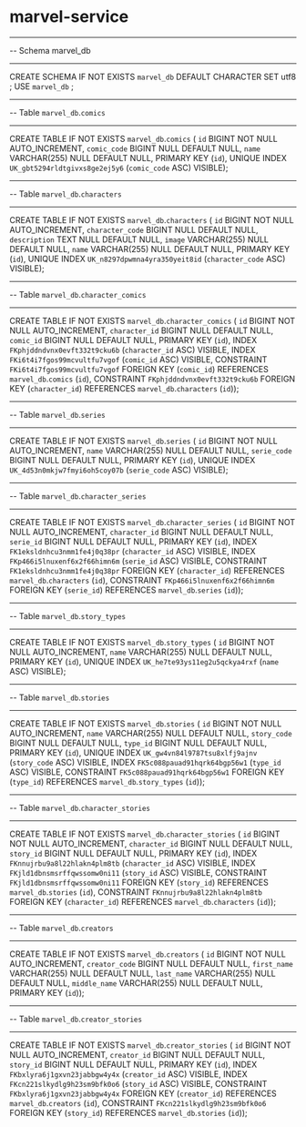 # marvel-service

-- -----------------------------------------------------
-- Schema marvel_db
-- -----------------------------------------------------
CREATE SCHEMA IF NOT EXISTS `marvel_db` DEFAULT CHARACTER SET utf8 ;
USE `marvel_db` ;

-- -----------------------------------------------------
-- Table `marvel_db`.`comics`
-- -----------------------------------------------------
CREATE TABLE IF NOT EXISTS `marvel_db`.`comics` (
  `id` BIGINT NOT NULL AUTO_INCREMENT,
  `comic_code` BIGINT NULL DEFAULT NULL,
  `name` VARCHAR(255) NULL DEFAULT NULL,
  PRIMARY KEY (`id`),
  UNIQUE INDEX `UK_gbt5294rldtgivxs8ge2ej5y6` (`comic_code` ASC) VISIBLE);


-- -----------------------------------------------------
-- Table `marvel_db`.`characters`
-- -----------------------------------------------------
CREATE TABLE IF NOT EXISTS `marvel_db`.`characters` (
  `id` BIGINT NOT NULL AUTO_INCREMENT,
  `character_code` BIGINT NULL DEFAULT NULL,
  `description` TEXT NULL DEFAULT NULL,
  `image` VARCHAR(255) NULL DEFAULT NULL,
  `name` VARCHAR(255) NULL DEFAULT NULL,
  PRIMARY KEY (`id`),
  UNIQUE INDEX `UK_n8297dpwmna4yra350yeit8id` (`character_code` ASC) VISIBLE);


-- -----------------------------------------------------
-- Table `marvel_db`.`character_comics`
-- -----------------------------------------------------
CREATE TABLE IF NOT EXISTS `marvel_db`.`character_comics` (
  `id` BIGINT NOT NULL AUTO_INCREMENT,
  `character_id` BIGINT NULL DEFAULT NULL,
  `comic_id` BIGINT NULL DEFAULT NULL,
  PRIMARY KEY (`id`),
  INDEX `FKphjddndvnx0evft332t9cku6b` (`character_id` ASC) VISIBLE,
  INDEX `FKi6t4i7fgos99mcvultfu7vgof` (`comic_id` ASC) VISIBLE,
  CONSTRAINT `FKi6t4i7fgos99mcvultfu7vgof`
    FOREIGN KEY (`comic_id`)
    REFERENCES `marvel_db`.`comics` (`id`),
  CONSTRAINT `FKphjddndvnx0evft332t9cku6b`
    FOREIGN KEY (`character_id`)
    REFERENCES `marvel_db`.`characters` (`id`));


-- -----------------------------------------------------
-- Table `marvel_db`.`series`
-- -----------------------------------------------------
CREATE TABLE IF NOT EXISTS `marvel_db`.`series` (
  `id` BIGINT NOT NULL AUTO_INCREMENT,
  `name` VARCHAR(255) NULL DEFAULT NULL,
  `serie_code` BIGINT NULL DEFAULT NULL,
  PRIMARY KEY (`id`),
  UNIQUE INDEX `UK_4d53n0mkjw7fmyi6oh5coy07b` (`serie_code` ASC) VISIBLE);


-- -----------------------------------------------------
-- Table `marvel_db`.`character_series`
-- -----------------------------------------------------
CREATE TABLE IF NOT EXISTS `marvel_db`.`character_series` (
  `id` BIGINT NOT NULL AUTO_INCREMENT,
  `character_id` BIGINT NULL DEFAULT NULL,
  `serie_id` BIGINT NULL DEFAULT NULL,
  PRIMARY KEY (`id`),
  INDEX `FK1eksldnhcu3nmm1fe4j0q38pr` (`character_id` ASC) VISIBLE,
  INDEX `FKp466i5lnuxenf6x2f66himn6m` (`serie_id` ASC) VISIBLE,
  CONSTRAINT `FK1eksldnhcu3nmm1fe4j0q38pr`
    FOREIGN KEY (`character_id`)
    REFERENCES `marvel_db`.`characters` (`id`),
  CONSTRAINT `FKp466i5lnuxenf6x2f66himn6m`
    FOREIGN KEY (`serie_id`)
    REFERENCES `marvel_db`.`series` (`id`));


-- -----------------------------------------------------
-- Table `marvel_db`.`story_types`
-- -----------------------------------------------------
CREATE TABLE IF NOT EXISTS `marvel_db`.`story_types` (
  `id` BIGINT NOT NULL AUTO_INCREMENT,
  `name` VARCHAR(255) NULL DEFAULT NULL,
  PRIMARY KEY (`id`),
  UNIQUE INDEX `UK_he7te93ys11eg2u5qckya4rxf` (`name` ASC) VISIBLE);


-- -----------------------------------------------------
-- Table `marvel_db`.`stories`
-- -----------------------------------------------------
CREATE TABLE IF NOT EXISTS `marvel_db`.`stories` (
  `id` BIGINT NOT NULL AUTO_INCREMENT,
  `name` VARCHAR(255) NULL DEFAULT NULL,
  `story_code` BIGINT NULL DEFAULT NULL,
  `type_id` BIGINT NULL DEFAULT NULL,
  PRIMARY KEY (`id`),
  UNIQUE INDEX `UK_gw4vn84l9787tsu8xlfj9ajnv` (`story_code` ASC) VISIBLE,
  INDEX `FK5c088pauad91hqrk64bgp56w1` (`type_id` ASC) VISIBLE,
  CONSTRAINT `FK5c088pauad91hqrk64bgp56w1`
    FOREIGN KEY (`type_id`)
    REFERENCES `marvel_db`.`story_types` (`id`));


-- -----------------------------------------------------
-- Table `marvel_db`.`character_stories`
-- -----------------------------------------------------
CREATE TABLE IF NOT EXISTS `marvel_db`.`character_stories` (
  `id` BIGINT NOT NULL AUTO_INCREMENT,
  `character_id` BIGINT NULL DEFAULT NULL,
  `story_id` BIGINT NULL DEFAULT NULL,
  PRIMARY KEY (`id`),
  INDEX `FKnnujrbu9a8l22hlakn4plm8tb` (`character_id` ASC) VISIBLE,
  INDEX `FKjld1dbnsmsrffqwssomw0ni11` (`story_id` ASC) VISIBLE,
  CONSTRAINT `FKjld1dbnsmsrffqwssomw0ni11`
    FOREIGN KEY (`story_id`)
    REFERENCES `marvel_db`.`stories` (`id`),
  CONSTRAINT `FKnnujrbu9a8l22hlakn4plm8tb`
    FOREIGN KEY (`character_id`)
    REFERENCES `marvel_db`.`characters` (`id`));


-- -----------------------------------------------------
-- Table `marvel_db`.`creators`
-- -----------------------------------------------------
CREATE TABLE IF NOT EXISTS `marvel_db`.`creators` (
  `id` BIGINT NOT NULL AUTO_INCREMENT,
  `creator_code` BIGINT NULL DEFAULT NULL,
  `first_name` VARCHAR(255) NULL DEFAULT NULL,
  `last_name` VARCHAR(255) NULL DEFAULT NULL,
  `middle_name` VARCHAR(255) NULL DEFAULT NULL,
  PRIMARY KEY (`id`));


-- -----------------------------------------------------
-- Table `marvel_db`.`creator_stories`
-- -----------------------------------------------------
CREATE TABLE IF NOT EXISTS `marvel_db`.`creator_stories` (
  `id` BIGINT NOT NULL AUTO_INCREMENT,
  `creator_id` BIGINT NULL DEFAULT NULL,
  `story_id` BIGINT NULL DEFAULT NULL,
  PRIMARY KEY (`id`),
  INDEX `FKbxlyra6j1gxvn23jabbgw4y4x` (`creator_id` ASC) VISIBLE,
  INDEX `FKcn221slkydlg9h23sm9bfk0o6` (`story_id` ASC) VISIBLE,
  CONSTRAINT `FKbxlyra6j1gxvn23jabbgw4y4x`
    FOREIGN KEY (`creator_id`)
    REFERENCES `marvel_db`.`creators` (`id`),
  CONSTRAINT `FKcn221slkydlg9h23sm9bfk0o6`
    FOREIGN KEY (`story_id`)
    REFERENCES `marvel_db`.`stories` (`id`));

